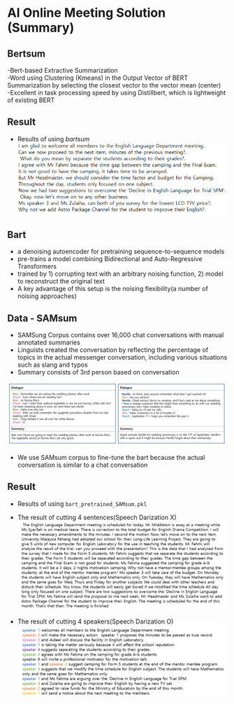 # AI Online Meeting Solution (Summary)
## Bertsum
-Bert-based Extractive Summarization  
-Word using Clustering (Kmeans) in the Output Vector of BERT Summarization by selecting the closest vector to the vector mean (center)  
-Excellent in task processing speed by using Distillbert, which is lightweight of existing BERT  

## Result
- Results of using *bartsum*
![sum_1](./img/sum_4.PNG) 

## Bart
- a denoising autoencoder for pretraining sequence-to-sequence models  
- pre-trains a model combining Bidirectional and Auto-Regressive Transformers  
- trained by 1) corrupting text with an arbitrary noising function, 2) model to reconstruct the original text  
- A key advantage of this setup is the noising flexibility(a number of noising approaches)  
	
## Data - SAMsum
- SAMSung Corpus contains over 16,000 chat conversations with manual annotated summaries  
- Linguists created the conversation by reflecting the percentage of topics in the actual messenger conversation, including various situations such as slang and typos  
- Summary consists of 3rd person based on conversation  

![sum_1](./img/sum_1.PNG)  
- We use SAMsum corpus to fine-tune the bart because the actual conversation is similar to a chat conversation  

## Result
- Results of using ```bart_pretrained_SAMsum.pkl``` 
 
- The result of cutting 4 sentences(Speech Darization X)  
![sum_3](./img/sum_3.PNG)
- The result of cutting 4 speakers(Speech Darization O)
![sum_2](./img/sum_2.png)

